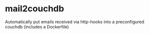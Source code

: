 # mail2couchdb
Automatically put emails received via http-hooks into a preconfigured couchdb (includes a Dockerfile)
